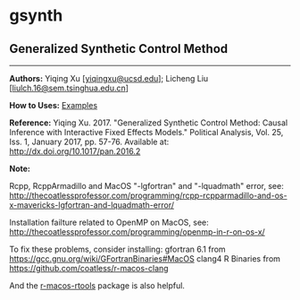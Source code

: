 # gsynth

## Generalized Synthetic Control Method
---

**Authors:** Yiqing Xu [<yiqingxu@ucsd.edu>]; Licheng Liu [<liulch.16@sem.tsinghua.edu.cn>] 

**How to Uses:** [Examples](http://yiqingxu.org/software/gsynth/gsynth_examples.html)

**Reference:**  Yiqing Xu. 2017. "Generalized Synthetic Control Method: Causal Inference  with Interactive Fixed Effects Models." Political Analysis, Vol. 25, Iss. 1, January 2017, pp. 57-76. Available at: <http://dx.doi.org/10.1017/pan.2016.2>

**Note:**

Rcpp, RcppArmadillo and MacOS "-lgfortran" and "-lquadmath" error, see: http://thecoatlessprofessor.com/programming/rcpp-rcpparmadillo-and-os-x-mavericks-lgfortran-and-lquadmath-error/

Installation failture related to OpenMP on MacOS, see:
http://thecoatlessprofessor.com/programming/openmp-in-r-on-os-x/

To fix these problems, consider installing: 
gfortran 6.1 from https://gcc.gnu.org/wiki/GFortranBinaries#MacOS
clang4 R Binaries from https://github.com/coatless/r-macos-clang

And the [r-macos-rtools](https://github.com/coatless/r-macos-rtools) package is also helpful.
